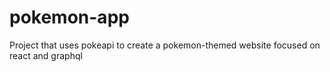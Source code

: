 # pokemon-app
Project that uses pokeapi to create a pokemon-themed website focused on react and graphql
